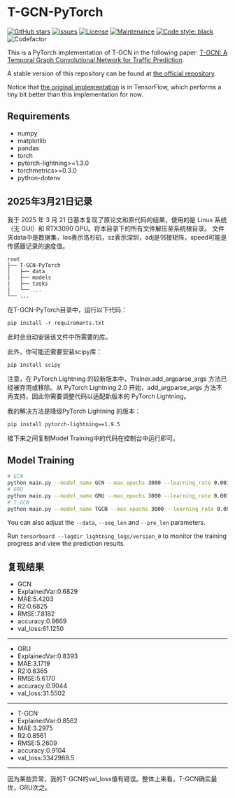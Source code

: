 # T-GCN-PyTorch

[![GitHub stars](https://img.shields.io/github/stars/martinwhl/T-GCN-PyTorch?label=stars&maxAge=2592000)](https://gitHub.com/martinwhl/T-GCN-PyTorch/stargazers/) [![issues](https://img.shields.io/github/issues/martinwhl/T-GCN-PyTorch)](https://github.com/martinwhl/T-GCN-PyTorch/issues) [![License](https://img.shields.io/github/license/martinwhl/T-GCN-PyTorch)](./LICENSE) [![Maintenance](https://img.shields.io/badge/Maintained%3F-yes-green.svg)](https://GitHub.com/martinwhl/T-GCN-PyTorch/graphs/commit-activity) [![Code style: black](https://img.shields.io/badge/code%20style-black-000000.svg)](https://github.com/psf/black) ![Codefactor](https://www.codefactor.io/repository/github/martinwhl/T-GCN-PyTorch/badge)

This is a PyTorch implementation of T-GCN in the following paper: [T-GCN: A Temporal Graph Convolutional Network for Traffic Prediction](https://arxiv.org/abs/1811.05320).

A stable version of this repository can be found at [the official repository](https://github.com/lehaifeng/T-GCN/tree/master/T-GCN/T-GCN-PyTorch).

Notice that [the original implementation](https://github.com/lehaifeng/T-GCN/tree/master/T-GCN/T-GCN-TensorFlow) is in TensorFlow, which performs a tiny bit better than this implementation for now.



## Requirements

* numpy
* matplotlib
* pandas
* torch
* pytorch-lightning>=1.3.0
* torchmetrics>=0.3.0
* python-dotenv

## 2025年3月21日记录

我于 2025 年 3 月 21 日基本复现了原论文和原代码的结果，使用的是 Linux 系统（无 GUI）和 RTX3090 GPU。将本目录下的所有文件解压至系统根目录。
文件夹data中是数据集，los表示洛杉矶，sz表示深圳，adj是邻接矩阵，speed可能是传感器记录的速度值。
```
root
├── T-GCN-PyTorch
│   ├── data
|   ├── models   
|   ├── tasks 
|   └── ...
└── ...
```
在T-GCN-PyTorch目录中，运行以下代码：
```
pip install -r requirements.txt
```
此时会自动安装该文件中所需要的库。

此外，你可能还需要安装scipy库：
```
pip install scipy
```
注意，在 PyTorch Lightning 的较新版本中，Trainer.add_argparse_args 方法已经被弃用或移除。从 PyTorch Lightning 2.0 开始，add_argparse_args 方法不再支持，因此你需要调整代码以适配新版本的 PyTorch Lightning。

我的解决方法是降级PyTorch Lightning 的版本：
```
pip install pytorch-lightning==1.9.5
```
接下来之间复制Model Training中的代码在控制台中运行即可。
## Model Training

```bash
# GCN
python main.py --model_name GCN --max_epochs 3000 --learning_rate 0.001 --weight_decay 0 --batch_size 64 --hidden_dim 100 --settings supervised --gpus 1
# GRU
python main.py --model_name GRU --max_epochs 3000 --learning_rate 0.001 --weight_decay 1.5e-3 --batch_size 64 --hidden_dim 100 --settings supervised --gpus 1
# T-GCN
python main.py --model_name TGCN --max_epochs 3000 --learning_rate 0.001 --weight_decay 0 --batch_size 32 --hidden_dim 64 --loss mse_with_regularizer --settings supervised --gpus 1
```

You can also adjust the `--data`, `--seq_len` and `--pre_len` parameters.

Run `tensorboard --logdir lightning_logs/version_0` to monitor the training progress and view the prediction results.

## 复现结果
* GCN                         
* ExplainedVar:0.6829
* MAE:5.4203
* R2:0.6825
* RMSE:7.8182
* accuracy:0.8669
* val_loss:61.1250
---------------------
* GRU                         
* ExplainedVar:0.8393
* MAE:3.1719
* R2:0.8365
* RMSE:5.6170
* accuracy:0.9044
* val_loss:31.5502
---------------------
* T-GCN                         
* ExplainedVar:0.8562
* MAE:3.2975
* R2:0.8561
* RMSE:5.2609
* accuracy:0.9104
* val_loss:3342988.5
 ---------------------
 因为某些异常，我的T-GCN的val_loss值有错误。整体上来看，T-GCN确实最优，GRU次之。
